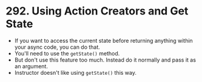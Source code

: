 # 292. Using Action Creators and Get State 
- If you want to access the current state before returning anything within your async code, you can do that.
- You'll need to use the `getState()` method.
- But don't use this feature too much. Instead do it normally and pass it as an argument. 
- Instructor doesn't like using `getState()` this way. 